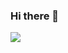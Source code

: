 ### Hi there 👋

<!--
**hrishabh1306/hrishabh1306** is a ✨ _special_ ✨ repository because its `README.md` (this file) appears on your GitHub profile.

Here are some ideas to get you started:

- 🔭 I’m currently working on ...
- 🌱 I’m currently learning ...
- 👯 I’m looking to collaborate on ...
- 🤔 I’m looking for help with ...
- 💬 Ask me about ...
- 📫 How to reach me: ...
- 😄 Pronouns: ...
- ⚡ Fun fact: ...
-->
<a href="https://github.com/hrishabh1306">
  <img align="center" src="https://github-readme-stats.vercel.app/api/top-langs/?username=hrishabh1306" />
</a>
